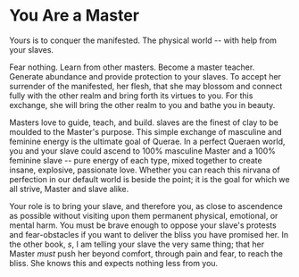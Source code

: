 # You Are a Master

Yours is to conquer the manifested. The physical world -- with help from your slaves.

Fear nothing. Learn from other masters. Become a master teacher. Generate abundance and provide protection to your slaves. To accept her surrender of the manifested, her flesh, that she may blossom and connect fully with the other realm and bring forth its virtues to you. For this exchange, she will bring the other realm to you and bathe you in beauty.

Masters love to guide, teach, and build. slaves are the finest of clay to be moulded to the Master's purpose. This simple exchange of masculine and feminine energy is the ultimate goal of Querae. In a perfect Queraen world, you and your slave could ascend to 100% masculine Master and a 100% feminine slave -- pure energy of each type, mixed together to create insane, explosive, passionate love. Whether you can reach this nirvana of perfection in our default world is beside the point; it is the goal for which we all strive, Master and slave alike.

Your role is to bring your slave, and therefore you, as close to ascendence as possible without visiting upon them permanent physical, emotional, or mental harm. You must be brave enough to oppose your slave's protests and fear-obstacles if you want to deliver the bliss you have promised her. In the other book, *s*, I am telling your slave the very same thing; that her Master *must* push her beyond comfort, through pain and fear, to reach the bliss. She knows this and expects nothing less from you.

